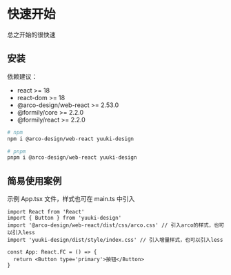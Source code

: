 # 快速开始

总之开始的很快速

## 安装

依赖建议：

- react >= 18
- react-dom >= 18
- @arco-design/web-react >= 2.53.0
- @formily/core >= 2.2.0
- @formily/react >= 2.2.0

```bash
# npm
npm i @arco-design/web-react yuuki-design

# pnpm
pnpm i @arco-design/web-react yuuki-design
```

## 简易使用案例

示例 App.tsx 文件，样式也可在 main.ts 中引入

```tsx pure
import React from 'React'
import { Button } from 'yuuki-design'
import '@arco-design/web-react/dist/css/arco.css' // 引入arco的样式，也可以引入less
import 'yuuki-design/dist/style/index.css' // 引入增量样式，也可以引入less

const App: React.FC = () => {
  return <Button type='primary'>按钮</Button>
}
```
